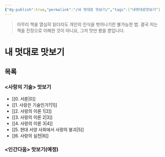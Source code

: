 ```yaml
---
{"dg-publish":true,"permalink":"/내 멋대로 맛보기/","tags":["내멋대로맛보기"],"created":"2024-02-08T15:27:29.404+09:00","updated":"2024-02-14T16:13:04.058+09:00"}
---
```



> 아무리 책을 열심히 읽더라도 개인의 인식을 벗어나기란 불가능한 법.
> 결국 저는 책을 진정으로 이해한 것이 아니요, 그저 맛만 봤을 뿐입니다.

# 내 멋대로 맛보기

## 목록

### <사랑의 기술> 맛보기
+ [[0. 서론\|0]]
+ [[1. 사랑은 기술인가?\|1]]
+ [[2. 사랑의 이론 1\|2]]
+ [[3. 사랑의 이론 2\|3]]
+ [[4. 사랑의 이론 3\|4]]
+ [[5. 현대 서양 사회에서 사랑의 붕괴\|5]]
+ [[6. 사랑의 실천\|6]]

### <인간다움> 맛보기(예정)